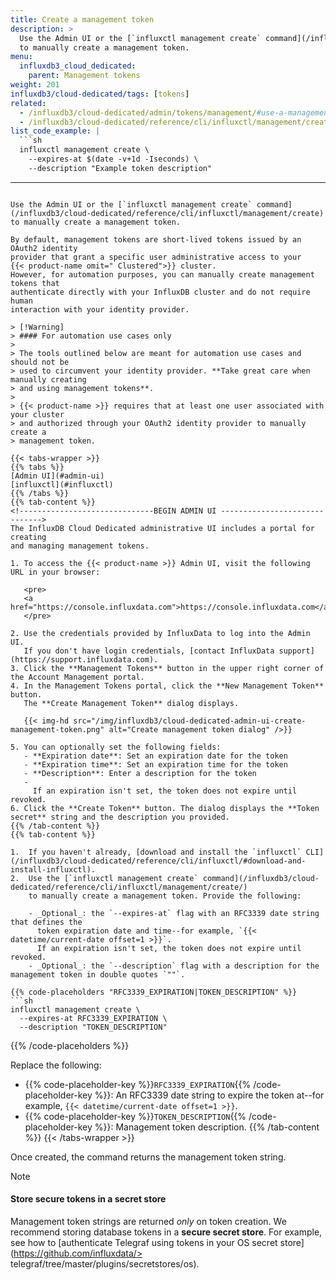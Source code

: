 ```yaml
---
title: Create a management token
description: >
  Use the Admin UI or the [`influxctl management create` command](/influxdb3/cloud-dedicated/reference/cli/influxctl/management/create)
  to manually create a management token.
menu:
  influxdb3_cloud_dedicated:
    parent: Management tokens
weight: 201
influxdb3/cloud-dedicated/tags: [tokens]
related:
  - /influxdb3/cloud-dedicated/admin/tokens/management/#use-a-management-token, Use a management token
  - /influxdb3/cloud-dedicated/reference/cli/influxctl/management/create/
list_code_example: |
  ```sh
  influxctl management create \
    --expires-at $(date -v+1d -Iseconds) \
    --description "Example token description"
  ```
---
```

Use the Admin UI or the [`influxctl management create` command](/influxdb3/cloud-dedicated/reference/cli/influxctl/management/create)
to manually create a management token.

By default, management tokens are short-lived tokens issued by an OAuth2 identity
provider that grant a specific user administrative access to your
{{< product-name omit=" Clustered">}} cluster.
However, for automation purposes, you can manually create management tokens that
authenticate directly with your InfluxDB cluster and do not require human
interaction with your identity provider.

> [!Warning]
> #### For automation use cases only
> 
> The tools outlined below are meant for automation use cases and should not be
> used to circumvent your identity provider. **Take great care when manually creating
> and using management tokens**.
> 
> {{< product-name >}} requires that at least one user associated with your cluster 
> and authorized through your OAuth2 identity provider to manually create a
> management token.

{{< tabs-wrapper >}}
{{% tabs %}}
[Admin UI](#admin-ui)
[influxctl](#influxctl)
{{% /tabs %}}
{{% tab-content %}}
<!------------------------------BEGIN ADMIN UI ------------------------------>
The InfluxDB Cloud Dedicated administrative UI includes a portal for creating
and managing management tokens.

1. To access the {{< product-name >}} Admin UI, visit the following URL in your browser:

   <pre>
   <a href="https://console.influxdata.com">https://console.influxdata.com</a>
   </pre>

2. Use the credentials provided by InfluxData to log into the Admin UI.
   If you don't have login credentials, [contact InfluxData support](https://support.influxdata.com).
3. Click the **Management Tokens** button in the upper right corner of the Account Management portal.
4. In the Management Tokens portal, click the **New Management Token** button. 
   The **Create Management Token** dialog displays.

   {{< img-hd src="/img/influxdb3/cloud-dedicated-admin-ui-create-management-token.png" alt="Create management token dialog" />}}

5. You can optionally set the following fields:
   - **Expiration date**: Set an expiration date for the token
   - **Expiration time**: Set an expiration time for the token
   - **Description**: Enter a description for the token
   - 
     If an expiration isn't set, the token does not expire until revoked.
6. Click the **Create Token** button. The dialog displays the **Token secret** string and the description you provided.
{{% /tab-content %}}
{{% tab-content %}}

1.  If you haven't already, [download and install the `influxctl` CLI](/influxdb3/cloud-dedicated/reference/cli/influxctl/#download-and-install-influxctl).
2.  Use the [`influxctl management create` command](/influxdb3/cloud-dedicated/reference/cli/influxctl/management/create/)
    to manually create a management token. Provide the following:

    - _Optional_: the `--expires-at` flag with an RFC3339 date string that defines the
      token expiration date and time--for example, `{{< datetime/current-date offset=1 >}}`.
      If an expiration isn't set, the token does not expire until revoked.
    - _Optional_: the `--description` flag with a description for the management token in double quotes `""`.

{{% code-placeholders "RFC3339_EXPIRATION|TOKEN_DESCRIPTION" %}}
```sh
influxctl management create \
  --expires-at RFC3339_EXPIRATION \
  --description "TOKEN_DESCRIPTION"
```
{{% /code-placeholders %}}

Replace the following:

- {{% code-placeholder-key %}}`RFC3339_EXPIRATION`{{% /code-placeholder-key %}}:
  An RFC3339 date string to expire the token at--for example,
  `{{< datetime/current-date offset=1 >}}`.
- {{% code-placeholder-key %}}`TOKEN_DESCRIPTION`{{% /code-placeholder-key %}}:
  Management token description.
{{% /tab-content %}}
{{< /tabs-wrapper >}}

Once created, the command returns the management token string.

> [!Note]
> #### Store secure tokens in a secret store
> 
> Management token strings are returned _only_ on token creation.
> We recommend storing database tokens in a **secure secret store**.
> For example, see how to [authenticate Telegraf using tokens in your OS secret store](https://github.com/influxdata/> telegraf/tree/master/plugins/secretstores/os).
